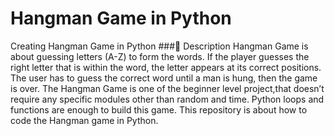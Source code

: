 # Hangman Game in Python
Creating Hangman Game in Python
###:space_invader: Description
Hangman Game is about guessing letters (A-Z) to form the words. If the player guesses the right letter that is within the word, the letter appears at its correct positions.
The user has to guess the correct word until a man is hung, then the game is over. The Hangman Game is one of the beginner level project,that doesn’t require any specific modules other than random and time.
Python loops and functions are enough to build this game. This repository is about how to code the Hangman game in Python.
